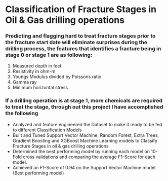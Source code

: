 # Classification of Fracture Stages in Oil &amp; Gas drilling operations

### Predicting and flagging hard to treat fracture stages prior to the fracture start date will eliminate surprises during the drilling process, the features that identifies a fracture being in stage 0 or stage 1 are as following:
1. Measured depth in feet
2. Resistivity in ohm-m
3. Youngs Modulus divided by Poissons ratio
4. Gamma ray
5. Minimum horizontal stress

### If a drilling operation is at stage 1, more chemicals are required to treat the stage, through out this project I have accomplished the following

* Analyzed and feature engineered the Dataset to make it ready to be fed to different Classification Models
* Built and Tuned Support Vector Machine, Random Forest, Extra Trees, Gradient Boosting and XGBoost Machine Learning models to Classify Fracture Stages in oil & gas drilling operations
* Determined the best performing model by running each model on 10-Fold cross validations and comparing the average F1-Score for each model.
* Achieved an F1-Score of 0.94 on the Support Vector Machine model (Best performing model)
